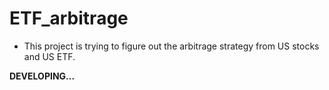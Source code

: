 # ETF_arbitrage
- This project is trying to figure out the arbitrage strategy from US stocks and US ETF.

**DEVELOPING...**
